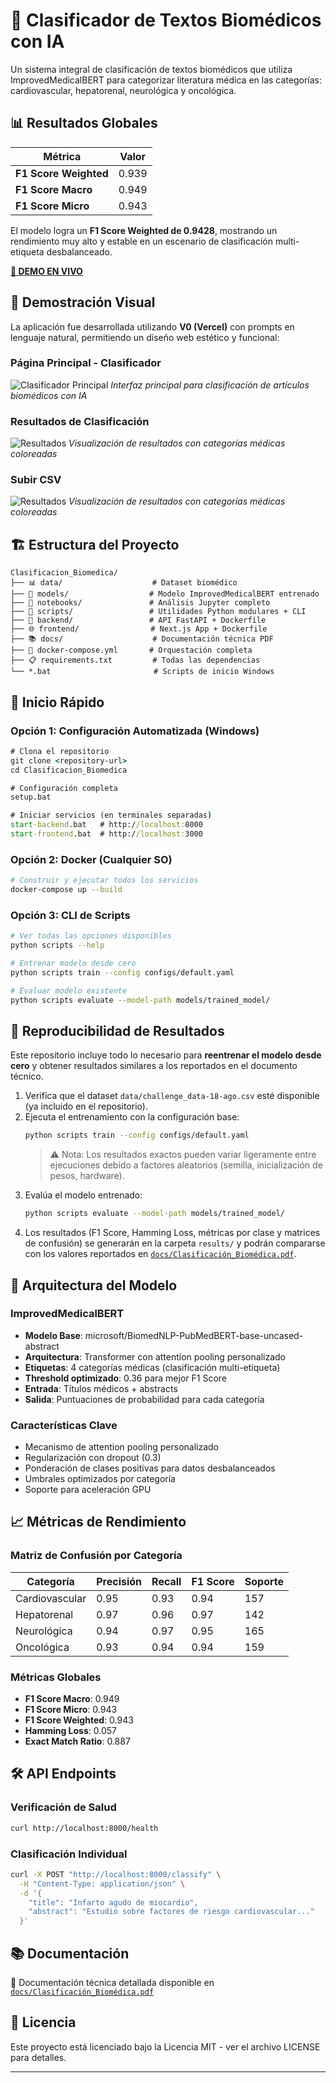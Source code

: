 # 🧠 Clasificador de Textos Biomédicos con IA

Un sistema integral de clasificación de textos biomédicos que utiliza ImprovedMedicalBERT para categorizar literatura médica en las categorías: cardiovascular, hepatorenal, neurológica y oncológica.

## 📊 Resultados Globales

| Métrica              | Valor   |
|-----------------------|---------|
| **F1 Score Weighted** | 0.939  |
| **F1 Score Macro**    | 0.949  |
| **F1 Score Micro**    | 0.943  |

El modelo logra un **F1 Score Weighted de 0.9428**, mostrando un rendimiento muy alto y estable en un escenario de clasificación multi-etiqueta desbalanceado.

**[🚀 DEMO EN VIVO](http://159.65.106.247:3000/)**

## 🎨 Demostración Visual

La aplicación fue desarrollada utilizando **V0 (Vercel)** con prompts en lenguaje natural, permitiendo un diseño web estético y funcional:

### Página Principal - Clasificador
![Clasificador Principal](./frontend/public/evidencias/v0_1.png)
*Interfaz principal para clasificación de artículos biomédicos con IA*

### Resultados de Clasificación
![Resultados](./frontend/public/evidencias/v0_2.png)
*Visualización de resultados con categorías médicas coloreadas*

### Subir CSV
![Resultados](./frontend/public/evidencias/v0_5.png)
*Visualización de resultados con categorías médicas coloreadas*


## 🏗️ Estructura del Proyecto

```
Clasificacion_Biomedica/
├── 📊 data/                    # Dataset biomédico
├── 🧠 models/                  # Modelo ImprovedMedicalBERT entrenado
├── 📓 notebooks/               # Análisis Jupyter completo
├── 🔧 scripts/                 # Utilidades Python modulares + CLI
├── 🚀 backend/                 # API FastAPI + Dockerfile
├── 🌐 frontend/                # Next.js App + Dockerfile
├── 📚 docs/                    # Documentación técnica PDF
├── 🐳 docker-compose.yml       # Orquestación completa
├── 📋 requirements.txt         # Todas las dependencias
└── *.bat                       # Scripts de inicio Windows
```

## 🚀 Inicio Rápido

### Opción 1: Configuración Automatizada (Windows)
```cmd
# Clona el repositorio
git clone <repository-url>
cd Clasificacion_Biomedica

# Configuración completa
setup.bat

# Iniciar servicios (en terminales separadas)
start-backend.bat   # http://localhost:8000
start-frontend.bat  # http://localhost:3000
```

### Opción 2: Docker (Cualquier SO)
```bash
# Construir y ejecutar todos los servicios
docker-compose up --build
```

### Opción 3: CLI de Scripts
```bash
# Ver todas las opciones disponibles
python scripts --help

# Entrenar modelo desde cero
python scripts train --config configs/default.yaml

# Evaluar modelo existente
python scripts evaluate --model-path models/trained_model/
```

## 🔁 Reproducibilidad de Resultados

Este repositorio incluye todo lo necesario para **reentrenar el modelo desde cero** y obtener resultados similares a los reportados en el documento técnico.

1. Verifica que el dataset `data/challenge_data-18-ago.csv` esté disponible (ya incluido en el repositorio).
2. Ejecuta el entrenamiento con la configuración base:
   ```bash
   python scripts train --config configs/default.yaml
   ```
   > ⚠️ Nota: Los resultados exactos pueden variar ligeramente entre ejecuciones debido a factores aleatorios (semilla, inicialización de pesos, hardware).
3. Evalúa el modelo entrenado:
   ```bash
   python scripts evaluate --model-path models/trained_model/
   ```
4. Los resultados (F1 Score, Hamming Loss, métricas por clase y matrices de confusión) se generarán en la carpeta `results/` y podrán compararse con los valores reportados en [`docs/Clasificación_Biomédica.pdf`](docs/Clasificación_Biomédica.pdf).


## 🔬 Arquitectura del Modelo

### ImprovedMedicalBERT
- **Modelo Base**: microsoft/BiomedNLP-PubMedBERT-base-uncased-abstract
- **Arquitectura**: Transformer con attention pooling personalizado
- **Etiquetas**: 4 categorías médicas (clasificación multi-etiqueta)
- **Threshold optimizado**: 0.36 para mejor F1 Score
- **Entrada**: Títulos médicos + abstracts
- **Salida**: Puntuaciones de probabilidad para cada categoría

### Características Clave
- Mecanismo de attention pooling personalizado
- Regularización con dropout (0.3)
- Ponderación de clases positivas para datos desbalanceados
- Umbrales optimizados por categoría
- Soporte para aceleración GPU

## 📈 Métricas de Rendimiento

### Matriz de Confusión por Categoría

| Categoría      | Precisión | Recall | F1 Score | Soporte |
|----------------|-----------|--------|----------|---------|
| Cardiovascular | 0.95     | 0.93   | 0.94     | 157     |
| Hepatorenal    | 0.97     | 0.96   | 0.97     | 142     |
| Neurológica    | 0.94     | 0.97   | 0.95     | 165     |
| Oncológica     | 0.93     | 0.94   | 0.94     | 159     |

### Métricas Globales
- **F1 Score Macro**: 0.949
- **F1 Score Micro**: 0.943  
- **F1 Score Weighted**: 0.943
- **Hamming Loss**: 0.057
- **Exact Match Ratio**: 0.887

## 🛠️ API Endpoints

### Verificación de Salud
```bash
curl http://localhost:8000/health
```

### Clasificación Individual
```bash
curl -X POST "http://localhost:8000/classify" \
  -H "Content-Type: application/json" \
  -d '{
    "title": "Infarto agudo de miocardio",
    "abstract": "Estudio sobre factores de riesgo cardiovascular..."
  }'
```

## 📚 Documentación

📄 Documentación técnica detallada disponible en [`docs/Clasificación_Biomédica.pdf`](docs/Clasificación_Biomédica.pdf)

## 📄 Licencia

Este proyecto está licenciado bajo la Licencia MIT - ver el archivo LICENSE para detalles.

---
